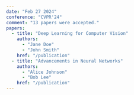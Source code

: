 ```yaml
---
date: "Feb 27 2024"
conference: "CVPR'24"
comment: "13 papers were accepted."
papers:
  - title: "Deep Learning for Computer Vision"
    authors:
      - "Jane Doe"
      - "John Smith"
    href: "/publication"
  - title: "Advancements in Neural Networks"
    authors:
      - "Alice Johnson"
      - "Bob Lee"
    href: "/publication"
---
```

